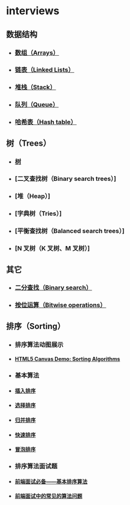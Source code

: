 # interviews

## 数据结构

- ### [数组（Arrays）](https://developer.mozilla.org/zh-CN/docs/Web/JavaScript/Reference/Global_Objects/Array)
- ### [链表（Linked Lists）](http://www.cnblogs.com/en-heng/p/6385910.html)
- ### [堆栈（Stack）](https://zh.wikipedia.org/wiki/%E5%A0%86%E6%A0%88)
- ### [队列（Queue）](https://zh.wikipedia.org/wiki/%E9%98%9F%E5%88%97)
- ### [哈希表（Hash table）](https://zh.wikipedia.org/wiki/%E5%93%88%E5%B8%8C%E8%A1%A8)

## 树（Trees）

- ### [树](https://zh.wikipedia.org/wiki/%E6%A0%91)
- ### [二叉查找树（Binary search trees）]
- ### [堆（Heap）]
- ### [字典树（Tries）]
- ### [平衡查找树（Balanced search trees）]
- ### [N 叉树（K 叉树、M 叉树）]


## 其它

- ### [二分查找（Binary search）](https://zh.wikipedia.org/wiki/%E4%BA%8C%E5%88%86%E6%90%9C%E7%B4%A2%E7%AE%97%E6%B3%95)
- ### [按位运算（Bitwise operations）](https://baike.baidu.com/item/%E4%BD%8D%E8%BF%90%E7%AE%97/6888804?fr=aladdin)


## 排序（Sorting）

- ### 排序算法动图展示
- #### [HTML5 Canvas Demo: Sorting Algorithms](http://math.hws.edu/eck/jsdemo/sortlab.html)

- ### 基本算法
- #### [插入排序](https://zh.wikipedia.org/wiki/%E6%8F%92%E5%85%A5%E6%8E%92%E5%BA%8F)
- #### [选择排序](https://zh.wikipedia.org/wiki/%E9%80%89%E6%8B%A9%E6%8E%92%E5%BA%8F)
- #### [归并排序](https://zh.wikipedia.org/wiki/%E5%BD%92%E5%B9%B6%E6%8E%92%E5%BA%8F)
- #### [快速排序](https://zh.wikipedia.org/wiki/%E5%BF%AB%E9%80%9F%E6%8E%92%E5%BA%8F)
- #### [冒泡排序](https://zh.wikipedia.org/wiki/%E5%86%92%E6%B3%A1%E6%8E%92%E5%BA%8F)

- ### 排序算法面试题
- #### [前端面试必备——基本排序算法](https://mp.weixin.qq.com/s/mpSwqxDra6krU0sHAm-0eg)
- #### [前端面试中的常见的算法问题](http://www.jackpu.com/qian-duan-mian-shi-zhong-de-chang-jian-de-suan-fa-wen-ti/)
